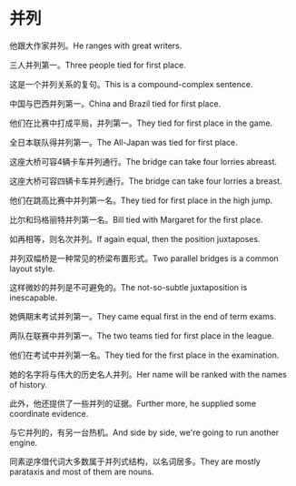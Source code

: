 # 并列

<p><span class="chinese">他跟大作家并列。</span><span class="english">He ranges with great writers.</span></p>

<p><span class="chinese">三人并列第一。</span><span class="english">Three people tied for first place.</span></p>

<p><span class="chinese">这是一个并列关系的复句。</span><span class="english">This is a compound-complex sentence.</span></p>

<p><span class="chinese">中国与巴西并列第一。</span><span class="english">China and Brazil tied for first place.</span></p>

<p><span class="chinese">他们在比赛中打成平局，并列第一。</span><span class="english">They tied for first place in the game.</span></p>

<p><span class="chinese">全日本联队得并列第一。</span><span class="english">The All-Japan was tied for first place.</span></p>

<p><span class="chinese">这座大桥可容4辆卡车并列通行。</span><span class="english">The bridge can take four lorries abreast.</span></p>

<p><span class="chinese">这座大桥可容四辆卡车并列通行。</span><span class="english">The bridge can take four lorries a breast.</span></p>

<p><span class="chinese">他们在跳高比赛中并列第一名。</span><span class="english">They tied for first place in the high jump.</span></p>

<p><span class="chinese">比尔和玛格丽特并列第一名。</span><span class="english">Bill tied with Margaret for the first place.</span></p>

<p><span class="chinese">如再相等，则名次并列。</span><span class="english">If again equal, then the position juxtaposes.</span></p>

<p><span class="chinese">并列双幅桥是一种常见的桥梁布置形式。</span><span class="english">Two parallel bridges is a common layout style.</span></p>

<p><span class="chinese">这样微妙的并列是不可避免的。</span><span class="english">The not-so-subtle juxtaposition is inescapable.</span></p>

<p><span class="chinese">她俩期末考试并列第一。</span><span class="english">They came equal first in the end of term exams.</span></p>

<p><span class="chinese">两队在联赛中并列第一。</span><span class="english">The two teams tied for first place in the league.</span></p>

<p><span class="chinese">他们在考试中并列第一名。</span><span class="english">They tied for the first place in the examination.</span></p>

<p><span class="chinese">她的名字将与伟大的历史名人并列。</span><span class="english">Her name will be ranked with the names of history.</span></p>

<p><span class="chinese">此外，他还提供了一些并列的证据。</span><span class="english">Further more, he supplied some coordinate evidence.</span></p>

<p><span class="chinese">与它并列的，有另一台热机。</span><span class="english">And side by side, we're going to run another engine.</span></p>

<p><span class="chinese">同素逆序借代词大多数属于并列式结构，以名词居多。</span><span class="english">They are mostly parataxis and most of them are nouns.</span></p>

